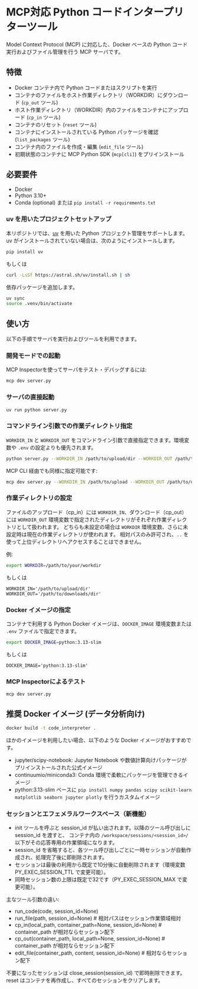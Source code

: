 # MCP対応 Python コードインタープリターツール

Model Context Protocol (MCP) に対応した、Docker ベースの Python コード実行およびファイル管理を行う MCP サーバです。

## 特徴
- Docker コンテナ内で Python コードまたはスクリプトを実行  
- コンテナのファイルをホスト作業ディレクトリ（WORKDIR）にダウンロード (`cp_out` ツール)  
- ホスト作業ディレクトリ（WORKDIR）内のファイルをコンテナにアップロード (`cp_in` ツール)  
- コンテナのリセット (`reset` ツール)  
- コンテナにインストールされている Python パッケージを確認 (`list_packages` ツール)  
- コンテナ内のファイルを作成・編集 (`edit_file` ツール)  
- 初期状態のコンテナに MCP Python SDK (`mcp[cli]`) をプリインストール

## 必要要件
- Docker  
- Python 3.10+  
- Conda (optional) または `pip install -r requirements.txt`


### uv を用いたプロジェクトセットアップ

本リポジトリでは、[uv](https://docs.astral.sh/uv/) を用いた Python プロジェクト管理をサポートします。
uv がインストールされていない場合は、次のようにインストールします。
```bash
pip install uv
```
もしくは
```bash
curl -LsSf https://astral.sh/uv/install.sh | sh
```
依存パッケージを追加します。
```bash
uv sync
source .venv/bin/activate
```
## 使い方

以下の手順でサーバを実行およびツールを利用できます。


### 開発モードでの起動

MCP Inspectorを使ってサーバをテスト・デバッグするには:

```bash
mcp dev server.py
```

### サーバの直接起動

```bash
uv run python server.py
```

### コマンドライン引数での作業ディレクトリ指定
`WORKDIR_IN` と `WORKDIR_OUT` をコマンドライン引数で直接指定できます。環境変数や `.env` の設定よりも優先されます。
```bash
python server.py --WORKDIR_IN /path/to/upload/dir --WORKDIR_OUT /path/to/download/dir
```
MCP CLI 経由でも同様に指定可能です:
```bash
mcp dev server.py --WORKDIR_IN /path/to/upload --WORKDIR_OUT /path/to/download
```

### 作業ディレクトリの設定

ファイルのアップロード（cp_in）には `WORKDIR_IN`、ダウンロード（cp_out）には `WORKDIR_OUT` 環境変数で指定されたディレクトリがそれぞれ作業ディレクトリとして扱われます。
どちらも未設定の場合は `WORKDIR` 環境変数、さらに未設定時は現在の作業ディレクトリが使われます。
相対パスのみ許可され、`..` を使って上位ディレクトリへアクセスすることはできません。

例:
```bash
export WORKDIR=/path/to/your/workdir
```
もしくは
```.env
WORKDIR_IN='/path/to/upload/dir'
WORKDIR_OUT='/path/to/downloads/dir'
```

### Docker イメージの指定

コンテナで利用する Python Docker イメージは、`DOCKER_IMAGE` 環境変数または `.env` ファイルで指定できます。
```bash
export DOCKER_IMAGE=python:3.13-slim
```
もしくは
```.env
DOCKER_IMAGE='python:3.13-slim'
```

### MCP Inspectorによるテスト
```bash
mcp dev server.py
```


## 推奨 Docker イメージ (データ分析向け)
```bash
docker build -t code_interpreter .
```

ほかのイメージを利用したい場合、以下のような Docker イメージがおすすめです。  
- jupyter/scipy-notebook: Jupyter Notebook や数値計算向けパッケージがプリインストールされた公式イメージ  
- continuumio/miniconda3: Conda 環境で柔軟にパッケージを管理できるイメージ  
- python:3.13-slim ベースに `pip install numpy pandas scipy scikit-learn matplotlib seaborn jupyter plotly` を行うカスタムイメージ

### セッションとエフェメラルワークスペース（新機能）

- init ツールを呼ぶと session_id が払い出されます。以降のツール呼び出しに session_id を渡すと、
  コンテナ内の `/workspace/sessions/<session_id>/` 以下がその応答専用の作業領域になります。
- session_id を省略すると、各ツール呼び出しごとに一時セッションが自動作成され、処理完了後に即削除されます。
- セッションは最後の利用から既定で10分後に自動削除されます（環境変数 PY_EXEC_SESSION_TTL で変更可能）。
- 同時セッション数の上限は既定で32です（PY_EXEC_SESSION_MAX で変更可能）。

主なツール引数の違い:
- run_code(code, session_id=None)
- run_file(path, session_id=None)  # 相対パスはセッション作業領域相対
- cp_in(local_path, container_path=None, session_id=None)  # container_path が相対ならセッション配下
- cp_out(container_path, local_path=None, session_id=None) # container_path が相対ならセッション配下
- edit_file(container_path, content, session_id=None)      # 相対ならセッション配下

不要になったセッションは close_session(session_id) で即時削除できます。reset はコンテナを再作成し、すべてのセッションをクリアします。

